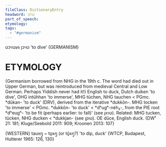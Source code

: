 ```yaml
---
fileClass: DictionaryEntry
headword: טויכן
part_of_speech: 
etymology: 
tags:
  - "#germanism"
---
```

טויכן
געטויכט
'to dive'
{GERMANISM}

ETYMOLOGY
===========
{Germanism borrowed from NHG in the 19th c. The word had died out in Upper German, but was reintroduced from medieval Central and Low German. Perhaps Yiddish never had it!}
English to duck, Dutch duiken 'to dive', OHG intūhhan 'to immerse', MHG tūchen, NHG tauchen < PGmc. *dūkan- 'to duck' (DRV), derived from the iterative *dukkōn-.
MHG tocken 'to immerse' < PGmc. *dukkōn- 'to duck' < *dʰugʰ-néh₂-, from the PIE root *dʰeugʰ- 'to be fit (perhaps earlier: to fall)' (see טויגן).
Related: MHG tucken, tücken, NHG ducken < *dukkjan- (see טוקן).
OE dūce, English duck. 
{DW¹ 21: 181; Kluge/Seebold 2011: 909; Kroonen 2013: 107}

{WESTERN}
tauxŋ̥ ~ tǫxŋ̥ (or tǭxŋ̥?) 'to dip, duck' {WTCP, Budapest, Hutterer 1965: 126, 130}
